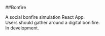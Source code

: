 ##Bonfire

A social bonfire simulation React App.</br>
Users should gather around a digital bonifire.</br>
In development.

